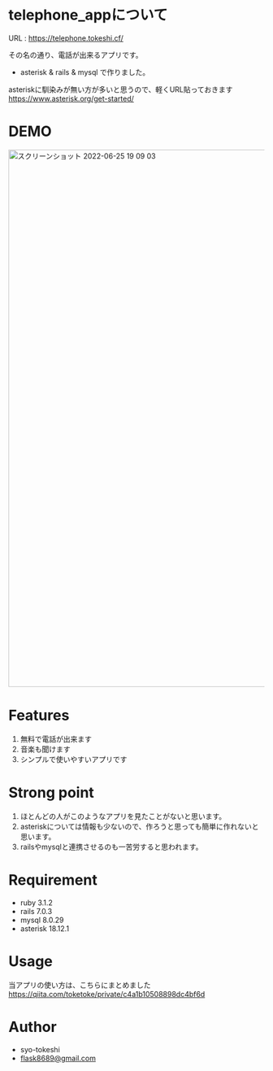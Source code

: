 # telephone_appについて

URL : https://telephone.tokeshi.cf/  

その名の通り、電話が出来るアプリです。  
* asterisk & rails & mysql で作りました。  

asteriskに馴染みが無い方が多いと思うので、軽くURL貼っておきます  
https://www.asterisk.org/get-started/

# DEMO

<img width="1057" alt="スクリーンショット 2022-06-25 19 09 03" src="https://user-images.githubusercontent.com/54713809/175769027-a2a15200-3549-4e95-8ed5-4be0d821d241.png">

# Features

1. 無料で電話が出来ます
2. 音楽も聞けます
3. シンプルで使いやすいアプリです

# Strong point

1. ほとんどの人がこのようなアプリを見たことがないと思います。
2. asteriskについては情報も少ないので、作ろうと思っても簡単に作れないと思います。
3. railsやmysqlと連携させるのも一苦労すると思われます。

# Requirement

* ruby 3.1.2
* rails 7.0.3
* mysql 8.0.29
* asterisk 18.12.1

# Usage

当アプリの使い方は、こちらにまとめました
https://qiita.com/toketoke/private/c4a1b10508898dc4bf6d

# Author

* syo-tokeshi
* flask8689@gmail.com